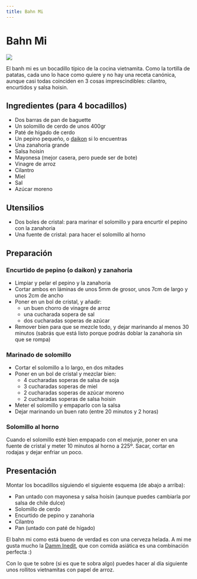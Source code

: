 ```yaml
---
title: Bahn Mi
---
```


# Bahn Mi

![](https://igcdn-photos-h-a.akamaihd.net/hphotos-ak-xaf1/t51.2885-15/11378140_1617343951884519_466218161_n.jpg)

El banh mi es un bocadillo típico de la cocina vietnamita. Como la tortilla de patatas, cada uno lo hace como quiere y no hay una receta canónica, aunque casi todas coinciden en 3 cosas imprescindibles: cilantro, encurtidos y salsa hoisin.

## Ingredientes (para 4 bocadillos)

- Dos barras de pan de baguette
- Un solomillo de cerdo de unos 400gr
- Paté de hígado de cerdo
- Un pepino pequeño, o [daikon](https://es.wikipedia.org/wiki/Raphanus_sativus) si lo encuentras
- Una zanahoria grande
- Salsa hoisin
- Mayonesa (mejor casera, pero puede ser de bote)
- Vinagre de arroz
- Cilantro
- Miel
- Sal
- Azúcar moreno

## Utensilios

- Dos boles de cristal: para marinar el solomillo y para encurtir el pepino con la zanahoria
- Una fuente de cristal: para hacer el solomillo al horno

## Preparación

### Encurtido de pepino (o daikon) y zanahoria

- Limpiar y pelar el pepino y la zanahoria
- Cortar ambos en láminas de unos 5mm de grosor, unos 7cm de largo y unos 2cm de ancho
- Poner en un bol de cristal, y añadir:
  - un buen chorro de vinagre de arroz
  - una cucharada sopera de sal
  - dos cucharadas soperas de azúcar
- Remover bien para que se mezcle todo, y dejar marinando al menos 30 minutos (sabrás que está listo porque podrás doblar la zanahoria sin que se rompa)

### Marinado de solomillo

- Cortar el solomillo a lo largo, en dos mitades
- Poner en un bol de cristal y mezclar bien:
  - 4 cucharadas soperas de salsa de soja
  - 3 cucharadas soperas de miel
  - 2 cucharadas soperas de azúcar moreno
  - 2 cucharadas soperas de salsa hoisin
- Meter el solomillo y empaparlo con la salsa
- Dejar marinando un buen rato (entre 20 minutos y 2 horas)

### Solomillo al horno

Cuando el solomillo esté bien empapado con el mejunje, poner en una fuente de cristal y meter 10 minutos al horno a 225º. Sacar, cortar en rodajas y dejar enfriar un poco.

## Presentación

Montar los bocadillos siguiendo el siguiente esquema (de abajo a arriba):

- Pan untado con mayonesa y salsa hoisin (aunque puedes cambiarla por salsa de chile dulce)
- Solomillo de cerdo
- Encurtido de pepino y zanahoria
- Cilantro
- Pan (untado con paté de hígado)

El bahn mi como está bueno de verdad es con una cerveza helada. A mi me gusta mucho la [Damm Inedit](http://www.ineditdamm.com), que con comida asiática es una combinación perfecta :)

Con lo que te sobre (si es que te sobra algo) puedes hacer al día siguiente unos rollitos vietnamitas con papel de arroz.

